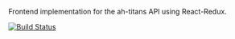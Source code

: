 Frontend implementation for the ah-titans API using React-Redux.

[![Build Status](https://travis-ci.org/andela/ah-titans-frontend.svg?branch=develop)](https://travis-ci.org/andela/ah-titans-frontend)
